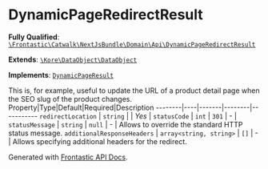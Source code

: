 #  DynamicPageRedirectResult

**Fully Qualified**: [`\Frontastic\Catwalk\NextJsBundle\Domain\Api\DynamicPageRedirectResult`](../../../../../src/php/NextJsBundle/Domain/Api/DynamicPageRedirectResult.php)

**Extends**: [`\Kore\DataObject\DataObject`](https://github.com/kore/DataObject)

**Implements**: [`DynamicPageResult`](DynamicPageResult.md)

This is, for example, useful to update the URL of a product detail page when
the SEO slug of the product changes.
Property|Type|Default|Required|Description
--------|----|-------|--------|-----------
`redirectLocation` | `string` |  | *Yes* | 
`statusCode` | `int` | `301` | - | 
`statusMessage` | `string` | `null` | - | Allows to override the standard HTTP status message.
`additionalResponseHeaders` | `array<string, string>` | `[]` | - | Allows specifying additional headers for the redirect.

Generated with [Frontastic API Docs](https://github.com/FrontasticGmbH/apidocs).
